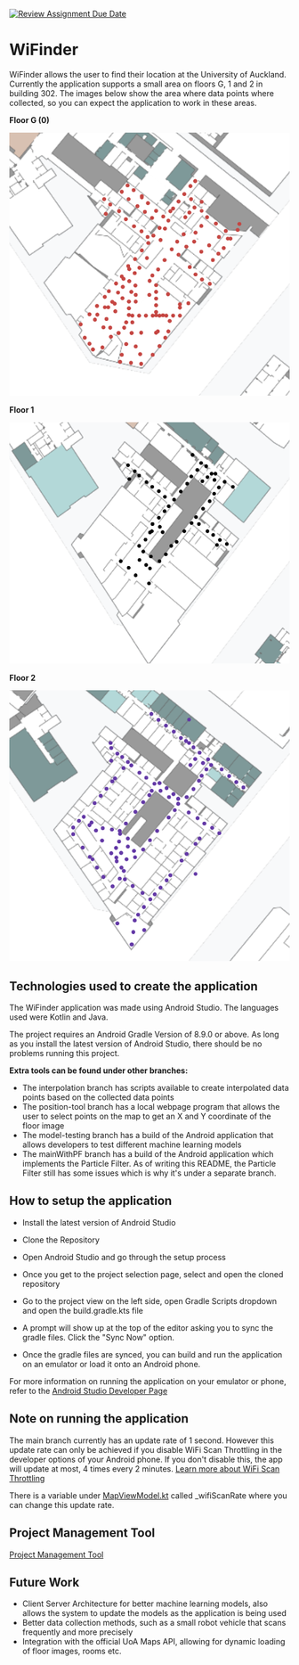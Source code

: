 [![Review Assignment Due Date](https://classroom.github.com/assets/deadline-readme-button-22041afd0340ce965d47ae6ef1cefeee28c7c493a6346c4f15d667ab976d596c.svg)](https://classroom.github.com/a/4-04QCSZ)

# WiFinder
WiFinder allows the user to find their location at the University of Auckland. Currently the application supports a small area on floors G, 1 and 2 in building 302. The images below show the area where data points where collected, so you can expect the application to work in these areas.

**Floor G (0)**

![Floor 0 Data](https://github.com/uoa-compsci399-2025-s1/capstone-project-2025-s1-team-7/blob/main/WiFi-Scan-Data-Images/Floor-0.png)

**Floor 1**

![Floor 1 Data](https://github.com/uoa-compsci399-2025-s1/capstone-project-2025-s1-team-7/blob/main/WiFi-Scan-Data-Images/Floor-1.png)

**Floor 2**

![Floor 2 Data](https://github.com/uoa-compsci399-2025-s1/capstone-project-2025-s1-team-7/blob/main/WiFi-Scan-Data-Images/Floor-2.png)

## Technologies used to create the application
The WiFinder application was made using Android Studio. The languages used were Kotlin and Java.

The project requires an Android Gradle Version of 8.9.0 or above. As long as you install the latest version of Android Studio, there should be no problems running this project.

**Extra tools can be found under other branches:**
- The interpolation branch has scripts available to create interpolated data points based on the collected data points
- The position-tool branch has a local webpage program that allows the user to select points on the map to get an X and Y coordinate of the floor image
- The model-testing branch has a build of the Android application that allows developers to test different machine learning models
- The mainWithPF branch has a build of the Android application which implements the Particle Filter. As of writing this README, the Particle Filter still has some issues which is why it's under a separate branch.

## How to setup the application
- Install the latest version of Android Studio
- Clone the Repository
- Open Android Studio and go through the setup process
- Once you get to the project selection page, select and open the cloned repository

- Go to the project view on the left side, open Gradle Scripts dropdown and open the build.gradle.kts file
- A prompt will show up at the top of the editor asking you to sync the gradle files. Click the "Sync Now" option.

- Once the gradle files are synced, you can build and run the application on an emulator or load it onto an Android phone.

For more information on running the application on your emulator or phone, refer to the [Android Studio Developer Page](https://developer.android.com/studio/run/device)

## Note on running the application
The main branch currently has an update rate of 1 second. However this update rate can only be achieved if you disable WiFi Scan Throttling in the developer options of your Android phone. If you don't disable this, the app will update at most, 4 times every 2 minutes. [Learn more about WiFi Scan Throttling](https://developer.android.com/develop/connectivity/wifi/wifi-scan#wifi-scan-throttling)

There is a variable under [MapViewModel.kt](https://github.com/uoa-compsci399-2025-s1/capstone-project-2025-s1-team-7/blob/main/app/src/main/java/com/example/compsci399testproject/viewmodel/MapViewModel.kt) called _wifiScanRate where you can change this update rate.

## Project Management Tool
[Project Management Tool](https://github.com/orgs/uoa-compsci399-2025-s1/projects/24)

## Future Work
- Client Server Architecture for better machine learning models, also allows the system to update the models as the application is being used
- Better data collection methods, such as a small robot vehicle that scans frequently and more precisely
- Integration with the official UoA Maps API, allowing for dynamic loading of floor images, rooms etc.
